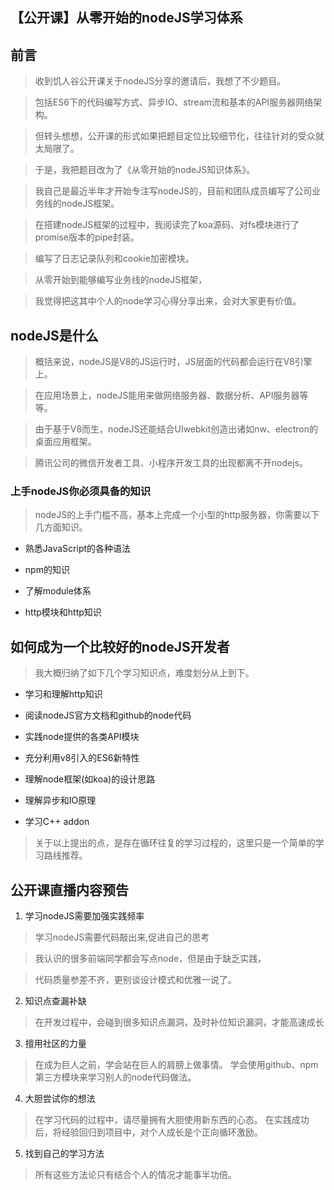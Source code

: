 ## 【公开课】从零开始的nodeJS学习体系

## 前言

> 收到饥人谷公开课关于nodeJS分享的邀请后，我想了不少题目。

> 包括ES6下的代码编写方式、异步IO、stream流和基本的API服务器网络架构。

> 但转头想想，公开课的形式如果把题目定位比较细节化，往往针对的受众就太局限了。

> 于是，我把题目改为了《从零开始的nodeJS知识体系》。

> 我自己是最近半年才开始专注写nodeJS的，目前和团队成员编写了公司业务线的nodeJS框架。

> 在搭建nodeJS框架的过程中，我阅读完了koa源码、对fs模块进行了promise版本的pipe封装。

> 编写了日志记录队列和cookie加密模块。

> 从零开始到能够编写业务线的nodeJS框架，

> 我觉得把这其中个人的node学习心得分享出来，会对大家更有价值。


## nodeJS是什么

> 概括来说，nodeJS是V8的JS运行时，JS层面的代码都会运行在V8引擎上。

> 在应用场景上，nodeJS能用来做网络服务器、数据分析、API服务器等等。

> 由于基于V8而生，nodeJS还能结合UIwebkit创造出诸如nw、electron的桌面应用框架。

> 腾讯公司的微信开发者工具、小程序开发工具的出现都离不开nodejs。

### 上手nodeJS你必须具备的知识

> nodeJS的上手门槛不高，基本上完成一个小型的http服务器，你需要以下几方面知识。

- 熟悉JavaScript的各种语法

- npm的知识

- 了解module体系

- http模块和http知识


## 如何成为一个比较好的nodeJS开发者

> 我大概归纳了如下几个学习知识点，难度划分从上到下。

- 学习和理解http知识

- 阅读nodeJS官方文档和github的node代码

- 实践node提供的各类API模块

- 充分利用v8引入的ES6新特性

- 理解node框架(如koa)的设计思路

- 理解异步和IO原理

- 学习C++ addon

> 关于以上提出的点，是存在循环往复的学习过程的，这里只是一个简单的学习路线推荐。

## 公开课直播内容预告

1. 学习nodeJS需要加强实践频率

> 学习nodeJS需要代码敲出来,促进自己的思考

> 我认识的很多前端同学都会写点node，但是由于缺乏实践，

> 代码质量参差不齐，更别谈设计模式和优雅一说了。

2. 知识点查漏补缺

> 在开发过程中，会碰到很多知识点漏洞，及时补位知识漏洞，才能高速成长

3. 擅用社区的力量

> 在成为巨人之前，学会站在巨人的肩膀上做事情。
> 学会使用github、npm第三方模块来学习别人的node代码做法。

4. 大胆尝试你的想法

> 在学习代码的过程中，请尽量拥有大胆使用新东西的心态。
> 在实践成功后，将经验回归到项目中，对个人成长是个正向循环激励。

5. 找到自己的学习方法

> 所有这些方法论只有结合个人的情况才能事半功倍。













